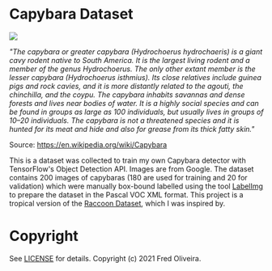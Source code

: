 # Capybara Dataset

![](https://raw.githubusercontent.com/freds0/capybara_dataset/main/images/train/1.jpeg)

*"The capybara or greater capybara (Hydrochoerus hydrochaeris) is a giant cavy rodent native to South America. It is the largest living rodent and a member of the genus Hydrochoerus. The only other extant member is the lesser capybara (Hydrochoerus isthmius). Its close relatives include guinea pigs and rock cavies, and it is more distantly related to the agouti, the chinchilla, and the coypu. The capybara inhabits savannas and dense forests and lives near bodies of water. It is a highly social species and can be found in groups as large as 100 individuals, but usually lives in groups of 10–20 individuals. The capybara is not a threatened species and it is hunted for its meat and hide and also for grease from its thick fatty skin."*

Source: https://en.wikipedia.org/wiki/Capybara

This is a dataset was collected to train my own Capybara detector with TensorFlow's Object Detection API. Images are from Google. The dataset contains 200 images of capybaras (180 are used for training and 20 for validation) which were manually box-bound labelled using the tool [LabelImg](https://github.com/tzutalin/labelImg) to prepare the dataset in the Pascal VOC XML format. This project is a tropical version of the [Raccoon Dataset](https://github.com/datitran/raccoon_dataset), which I was inspired by.

# Copyright

See [LICENSE](https://github.com/freds0/capybara_dataset/blob/main/LICENSE) for details. Copyright (c) 2021 Fred Oliveira.
